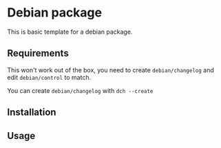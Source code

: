 # Debian package
This is basic template for a debian package.

## Requirements

This won't work out of the box, you need to create `debian/changelog` and edit `debian/control` to match.

You can create `debian/changelog` with `dch --create`

## Installation

## Usage

